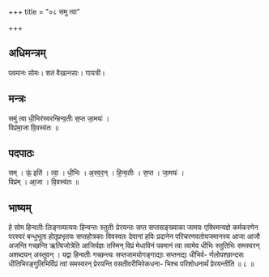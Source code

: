 +++
title = "०८ समु त्वा"

+++
## अधिमन्त्रम्
पवमानः सोमः। शतं वैखानसाः। गायत्री।

## मन्त्रः
समु॑ त्वा धी॒भिर॑स्वरन्हिन्व॒तीः स॒प्त जा॒मयः॑ ।  
विप्र॑मा॒जा वि॒वस्व॑तः ॥

## पदपाठः
सम् । ऊं॒ इति॑ । त्वा॒ । धी॒भिः । अ॒स्व॒र॒न् । हि॒न्व॒तीः । स॒प्त । जा॒मयः॑ ।  
विप्र॑म् । आ॒जा । वि॒वस्व॑तः ॥

## भाष्यम्
हे सोम हिन्वतीः लिङ्गव्यत्ययः हिन्वन्तः स्तुतीः प्रेरयन्तः सप्त सप्तसङ्ख्याका जामयः एक्स्मिन्यज्ञे कर्मकरणेन परस्परं बन्धुभूता होतृप्रभृतयः सप्तहोत्रकाः विवस्वतः देवानां हविः प्रदानेन परिचरणवतोयजमानस्य आजा आजौ अजन्ति गच्छन्ति ऋत्विजोत्रेति आजिर्यज्ञः तस्मिन् विप्रं मेधाविनं पवमानं त्वा त्वामेव धीभिः स्तुतिभिः समस्वरन् अशब्दयन् अस्तुवन् । यद्वा हिन्वतीः गच्छन्त्यः सप्तजामयोगङ्गाद्याः सप्तनद्यः धीभिर्व- र्णलोपश्छान्दसः धीतिभिरङ्गुलिभिर्विप्रं त्वां समस्वरन् प्रेरयन्ति वसतीवरीभिरेकधना- भिश्च परिशोधनार्थं प्रेरयन्तीति ॥ ८ ॥